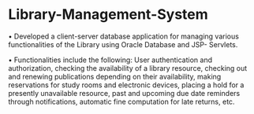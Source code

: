# Library-Management-System

• Developed a client-server database application for managing various functionalities of the Library using Oracle Database and JSP- Servlets. 

• Functionalities include the following: 
User authentication and authorization, checking the availability of a library resource, checking out and renewing publications depending on their availability, making reservations for study rooms and electronic devices, placing a hold for a presently unavailable resource, past and upcoming due date reminders through notifications, automatic fine computation for late returns, etc.
